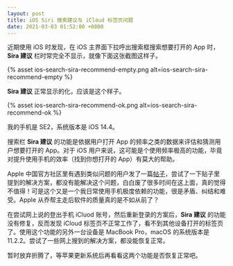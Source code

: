 ```yaml
---
layout: post
title: iOS Siri 搜索建议与 iCloud 标签页问题
date: 2021-03-03 01:52:00 +0800
---
```


近期使用 iOS 时发现，在 iOS 主界面下拉呼出搜索框搜索想要打开的 App 时，**Sira 建议** 栏时常完全不显示，就像下面这张截图这样子。

{% asset ios-search-sira-recommend-empty.png alt=ios-search-sira-recommend-empty %}

**Sira 建议** 正常显示的化，应该是这个样子。

{% asset ios-search-sira-recommend-ok.png alt=ios-search-sira-recommend-ok %}

我的手机是 SE2，系统版本是 iOS 14.4。

搜索栏 **Sira 建议** 的功能是依据用户打开 App 的频率之类的数据来评估和猜测用户想要打开的 App。对于 iOS 用户来说，这可能是个使用频率极高的功能，毕竟对提升使用手机的效率（找到你想打开的 App）有莫大的帮助。

Apple 中国官方社区里有遇到类似问题的用户发了一篇[帖子](https://discussionschinese.apple.com/thread/251852851)，尝试了一下贴子里提到的解决方案，都没有能解决这个问题，白白废了很多时间在这上面，真的觉得不值得！可是这个又是一个我日常使用手机极度依赖的功能，很是矛盾、纠结和难受。Apple 从乔帮主走后软件的质量真的是不如从前了？

在尝试网上说的登出手机 iCluod 账号，然后重新登录的方案后，**Sira 建议** 的功能没有修复，反而发现 iCloud 标签页不正常工作了，看不到其他设备打开的标签页了。使用这个功能的另外一台设备是 MacBook Pro，macOS 的系统版本是 11.2.2。尝试了一些网上搜到的解决方案，都没能恢复正常。

暂时放弃折腾了，等苹果更新系统后再看看这两个功能是否恢复正常吧。
